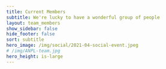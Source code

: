 ```yaml
---
title: Current Members
subtitle: We're lucky to have a wonderful group of people
layout: team_members
show_sidebar: false
hide_footer: false
sort: subtitle
hero_image: /img/social/2021-04-social-event.jpeg
# /img/ANPL-team.jpg
hero_height: is-large
---
```

 